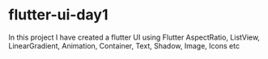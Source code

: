 # flutter-ui-day1
 In this project I have created a flutter UI using Flutter AspectRatio, ListView, LinearGradient, Animation, Container, Text, Shadow, Image, Icons etc
